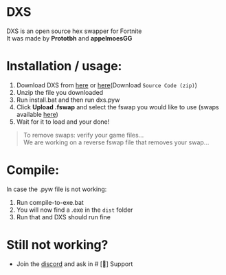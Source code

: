 # DXS

DXS is an open source hex swapper for Fortnite<br>
It was made by **Prototbh** and **appelmoesGG**

# Installation / usage:
1. Download DXS from [here](https://proto-proxy.github.io/proto-proxy-web/) or [here](https://github.com/proto-proxy/DXS/releases/latest)(Download `Source Code (zip)`)
2. Unzip the file you downloaded
3. Run install.bat and then run dxs.pyw
4. Click **Upload .fswap** and select the fswap you would like to use (swaps available [here](https://discord.gg/vkw9wuuX5z))
5. Wait for it to load and your done!
> To remove swaps: verify your game files...<br>
> We are working on a reverse fswap file that removes your swap...

# Compile:
In case the .pyw file is not working:
1. Run compile-to-exe.bat
2. You will now find a .exe in the `dist` folder
3. Run that and DXS should run fine

# Still not working?
- Join the [discord](https://discord.gg/vkw9wuuX5z) and ask in # [📖] Support
